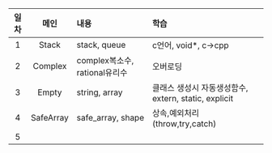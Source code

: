 |일차|메인|내용|학습|
|:---:|:---:|:---|:---|
|1|Stack|stack, queue|c언어, void*, c->cpp|
|2|Complex|complex복소수, rational유리수|오버로딩|
|3|Empty|string, array|클래스 생성시 자동생성함수, extern, static, explicit|
|4|SafeArray|safe_array, shape|상속,예외처리(throw,try,catch)|
|5||||
